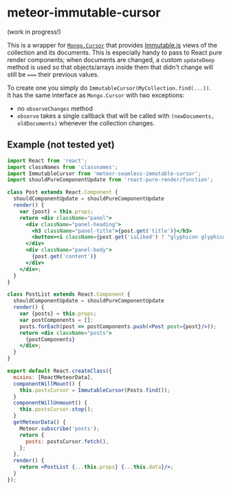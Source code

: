 # meteor-immutable-cursor

(work in progress!)

This is a wrapper for [`Mongo.Cursor`](http://docs.meteor.com/#/full/mongo_cursor) that provides
[Immutable.js](http://facebook.github.io/immutable-js/) views of the collection and its documents.
This is especially handy to pass to React pure render components; when documents are changed, a custom
`updateDeep` method is used so that objects/arrays inside them that didn't change will still be `===` their
previous values.

To create one you simply do `ImmutableCursor(MyCollection.find(...))`.  
It has the same interface as `Mongo.Cursor` with two exceptions:
* no `observeChanges` method
* `observe` takes a single callback that will be called with `(newDocuments, oldDocuments)`
  whenever the collection changes.

## Example (not tested yet)

```jsx
import React from 'react';
import classNames from 'classnames';
import ImmutableCursor from 'meteor-seamless-immutable-cursor';
import shouldPureComponentUpdate from 'react-pure-render/function';

class Post extends React.Component {
  shouldComponentUpdate = shouldPureComponentUpdate
  render() {
    var {post} = this.props;
    return <div className="panel">
      <div className="panel-heading">
        <h3 className="panel-title">{post.get('title')}</h3>
        <button><i className={post.get('isLiked') ? "glyphicon glyphicon-heart" : "glyphicon glyphicon-heart-empty"}/></button>
      </div>
      <div className="panel-body">
        {post.get('content')}
      </div>
    </div>;
  }  
}

class PostList extends React.Component {
  shouldComponentUpdate = shouldPureComponentUpdate
  render() {
    var {posts} = this.props;
    var postComponents = [];
    posts.forEach(post => postComponents.push(<Post post={post}/>));
    return <div className="posts">
      {postComponents}
    </div>;
  }
}

export default React.createClass({
  mixins: [ReactMeteorData], 
  componentWillMount() {
    this.postsCursor = ImmutableCursor(Posts.find());
  }
  componentWillUnmount() {
    this.postsCursor.stop();
  }
  getMeteorData() {
    Meteor.subscribe('posts');
    return {
      posts: postsCursor.fetch(),
    };
  },
  render() {
    return <PostList {...this.props} {...this.data}/>;
  }
});
```
